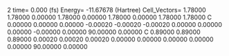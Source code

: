 2 
   time=    0.000 (fs)  Energy= -11.67678 (Hartree) Cell_Vectors=  1.78000  1.78000  0.00000  1.78000  0.00000  1.78000  0.00000  1.78000  1.78000 
   C    0.00000  0.00000  0.00000  -0.00020 -0.00020 -0.00020  0.00000  0.00000  0.00000  -0.00000  0.00000 90.00000  0.00000
   C    0.89000  0.89000  0.89000   0.00020  0.00020  0.00020  0.00000  0.00000  0.00000   0.00000  0.00000 90.00000  0.00000

